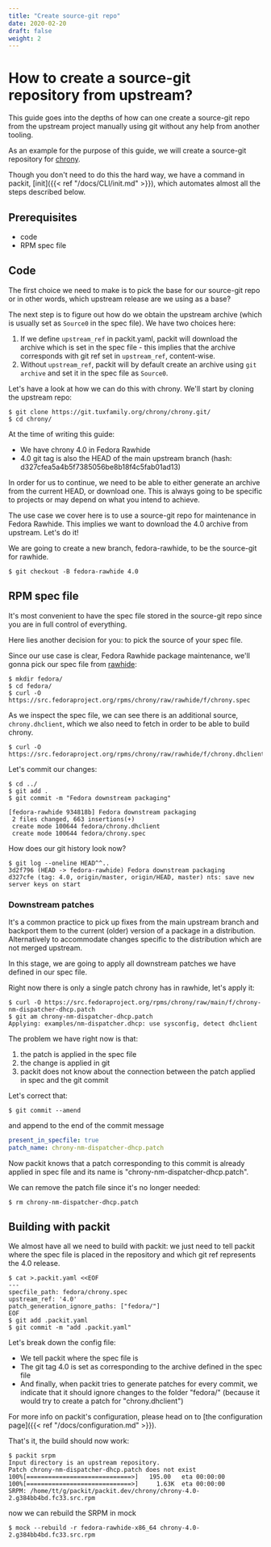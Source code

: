 ```yaml
---
title: "Create source-git repo"
date: 2020-02-20
draft: false
weight: 2
---
```


# How to create a source-git repository from upstream?

This guide goes into the depths of how can one create a source-git repo from
the upstream project manually using git without any help from another tooling.

As an example for the purpose of this guide, we will create a source-git
repository for [chrony](https://chrony.tuxfamily.org/).

Though you don't need to do this the hard way, we have a command in packit,
[init]({{< ref "/docs/CLI/init.md" >}}), which automates almost all the steps
described below.

## Prerequisites

* code
* RPM spec file

## Code

The first choice we need to make is to pick the base for our source-git repo or
in other words, which upstream release are we using as a base?

The next step is to figure out how do we obtain the upstream archive (which is
usually set as `Source0` in the spec file). We have two choices here:
1. If we define `upstream_ref` in packit.yaml, packit will download the archive
   which is set in the spec file - this implies that the archive corresponds
   with git ref set in `upstream_ref`, content-wise.
2. Without `upstream_ref`, packit will by default create an archive using `git
   archive` and set it in the spec file as `Source0`.

Let's have a look at how we can do this with chrony. We'll start by cloning the
upstream repo:

    $ git clone https://git.tuxfamily.org/chrony/chrony.git/
    $ cd chrony/

At the time of writing this guide:
* We have chrony 4.0 in Fedora Rawhide
* 4.0 git tag is also the HEAD of the main upstream branch (hash:
  d327cfea5a4b5f7385056be8b18f4c5fab01ad13)

In order for us to continue, we need to be able to either generate an archive
from the current HEAD, or download one. This is always going to be specific to
projects or may depend on what you intend to achieve.

The use case we cover here is to use a source-git repo for maintenance in
Fedora Rawhide. This implies we want to download the 4.0 archive from upstream.
Let's do it!

We are going to create a new branch, fedora-rawhide, to be the source-git for
rawhide.

    $ git checkout -B fedora-rawhide 4.0

## RPM spec file

It's most convenient to have the spec file stored in the source-git repo since
you are in full control of everything.

Here lies another decision for you: to pick the source of your spec file.

Since our use case is clear, Fedora Rawhide package maintenance, we'll gonna
pick our spec file from [rawhide](https://src.fedoraproject.org/rpms/chrony/tree/master):

    $ mkdir fedora/
    $ cd fedora/
    $ curl -O https://src.fedoraproject.org/rpms/chrony/raw/rawhide/f/chrony.spec

As we inspect the spec file, we can see there is an additional source,
`chrony.dhclient`, which we also need to fetch in order to be able to build
chrony.

    $ curl -O https://src.fedoraproject.org/rpms/chrony/raw/rawhide/f/chrony.dhclient

Let's commit our changes:

    $ cd ../
    $ git add .
    $ git commit -m "Fedora downstream packaging"

    [fedora-rawhide 934818b] Fedora downstream packaging
     2 files changed, 663 insertions(+)
     create mode 100644 fedora/chrony.dhclient
     create mode 100644 fedora/chrony.spec

How does our git history look now?

    $ git log --oneline HEAD^^..
    3d2f796 (HEAD -> fedora-rawhide) Fedora downstream packaging
    d327cfe (tag: 4.0, origin/master, origin/HEAD, master) nts: save new server keys on start

### Downstream patches

It's a common practice to pick up fixes from the main upstream branch and
backport them to the current (older) version of a package in a distribution.
Alternatively to accommodate changes specific to the distribution which are not
merged upstream.

In this stage, we are going to apply all downstream patches we have defined in
our spec file.

Right now there is only a single patch chrony has in rawhide, let's apply it:

    $ curl -O https://src.fedoraproject.org/rpms/chrony/raw/main/f/chrony-nm-dispatcher-dhcp.patch
    $ git am chrony-nm-dispatcher-dhcp.patch
    Applying: examples/nm-dispatcher.dhcp: use sysconfig, detect dhclient

The problem we have right now is that:
1. the patch is applied in the spec file
2. the change is applied in git
3. packit does not know about the connection between the patch applied in spec
   and the git commit

Let's correct that:

    $ git commit --amend

and append to the end of the commit message

```yaml
present_in_specfile: true
patch_name: chrony-nm-dispatcher-dhcp.patch
```

Now packit knows that a patch corresponding to this commit is already applied
in spec file and its name is "chrony-nm-dispatcher-dhcp.patch".

We can remove the patch file since it's no longer needed:

    $ rm chrony-nm-dispatcher-dhcp.patch

## Building with packit

We almost have all we need to build with packit: we just need to tell packit
where the spec file is placed in the repository and which git ref represents the
4.0 release.

    $ cat >.packit.yaml <<EOF
    ---
    specfile_path: fedora/chrony.spec
    upstream_ref: '4.0'
    patch_generation_ignore_paths: ["fedora/"]
    EOF
    $ git add .packit.yaml
    $ git commit -m "add .packit.yaml"

Let's break down the config file:
* We tell packit where the spec file is
* The git tag 4.0 is set as corresponding to the archive defined in the spec
  file
* And finally, when packit tries to generate patches for every commit, we
  indicate that it should ignore changes to the folder "fedora/" (because it
  would try to create a patch for "chrony.dhclient")

For more info on packit's configuration, please head on to [the configuration page]({{< ref "/docs/configuration.md" >}}).

That's it, the build should now work:

    $ packit srpm
    Input directory is an upstream repository.
    Patch chrony-nm-dispatcher-dhcp.patch does not exist
    100%[=============================>]   195.00   eta 00:00:00 
    100%[=============================>]     1.63K  eta 00:00:00 
    SRPM: /home/tt/g/packit/packit.dev/chrony/chrony-4.0-2.g384bb4bd.fc33.src.rpm

now we can rebuild the SRPM in mock

    $ mock --rebuild -r fedora-rawhide-x86_64 chrony-4.0-2.g384bb4bd.fc33.src.rpm

